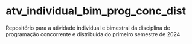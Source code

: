 # atv_individual_bim_prog_conc_dist
Repositório para a atividade individual e bimestral da disciplina de programação concorrente e distribuída do primeiro semestre de 2024
